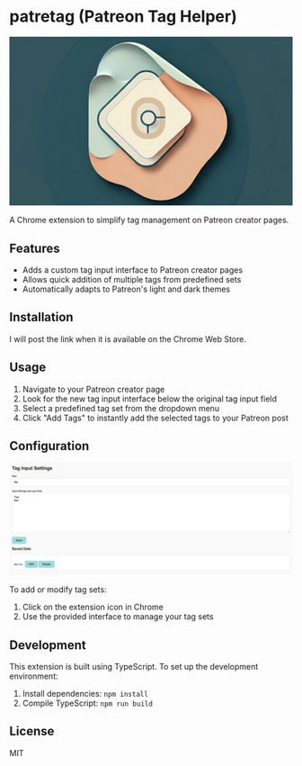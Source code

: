 # patretag (Patreon Tag Helper)

![patretag - logo](./logo/logo.png)

A Chrome extension to simplify tag management on Patreon creator pages.

## Features

* Adds a custom tag input interface to Patreon creator pages
* Allows quick addition of multiple tags from predefined sets
* Automatically adapts to Patreon's light and dark themes

## Installation

I will post the link when it is available on the Chrome Web Store.

## Usage

1. Navigate to your Patreon creator page
2. Look for the new tag input interface below the original tag input field
3. Select a predefined tag set from the dropdown menu
4. Click "Add Tags" to instantly add the selected tags to your Patreon post

## Configuration
![Configuration](./images/configuration.png)

To add or modify tag sets:

1. Click on the extension icon in Chrome
2. Use the provided interface to manage your tag sets

## Development
This extension is built using TypeScript. To set up the development environment:

1. Install dependencies: `npm install`
2. Compile TypeScript: `npm run build`


## License

MIT